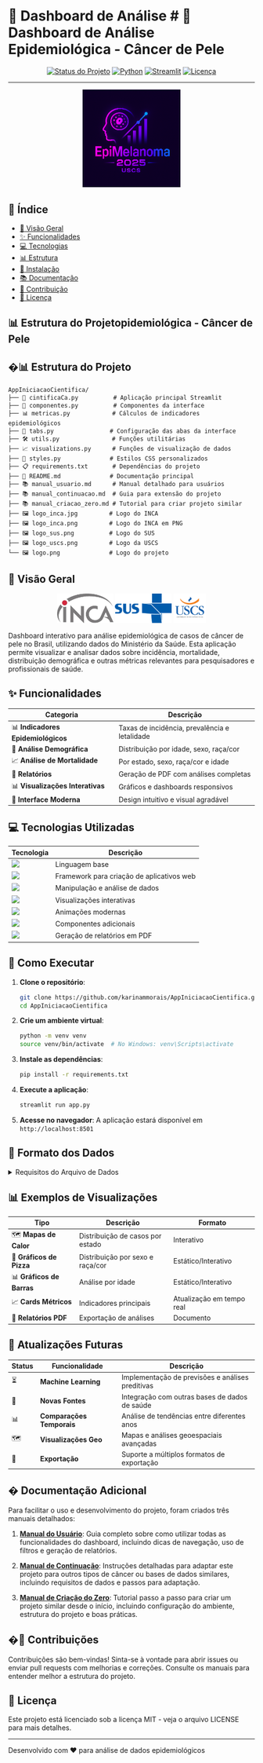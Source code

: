 # 🏥 Dashboard de Análise # 🏥 Dashboard de Análise Epidemiológica - Câncer de Pele

<div align="center">

[![Status do Projeto](https://img.shields.io/badge/Status-Em%20Desenvolvimento-brightgreen)](#)
[![Python](https://img.shields.io/badge/Python-3.9%2B-blue)](#)
[![Streamlit](https://img.shields.io/badge/Streamlit-1.31.0-red)](#)
[![Licença](https://img.shields.io/badge/Licença-MIT-green)](#)

---

<img src="logo.png" alt="Logo do Projeto" width="200"/>

</div>

## 📑 Índice

- [📌 Visão Geral](#-visão-geral)
- [✨ Funcionalidades](#-funcionalidades)
- [💻 Tecnologias](#-tecnologias-utilizadas)
- [📊 Estrutura](#-estrutura-do-projeto)
- [🚀 Instalação](#-como-executar)
- [📚 Documentação](#-documentação-adicional)
- [🤝 Contribuição](#-contribuições)
- [📜 Licença](#-licença)

## 📊 Estrutura do Projetopidemiológica - Câncer de Pele

## �📊 Estrutura do Projeto

```
AppIniciacaoCientifica/
├── 📱 cintificaCa.py          # Aplicação principal Streamlit
├── 🧩 componentes.py          # Componentes da interface
├── 📊 metricas.py            # Cálculos de indicadores epidemiológicos
├── 📑 tabs.py                # Configuração das abas da interface
├── 🛠️ utils.py               # Funções utilitárias
├── 📈 visualizations.py      # Funções de visualização de dados
├── 🎨 styles.py              # Estilos CSS personalizados
├── 📋 requirements.txt       # Dependências do projeto
├── 📖 README.md              # Documentação principal
├── 📚 manual_usuario.md      # Manual detalhado para usuários
├── 📚 manual_continuacao.md  # Guia para extensão do projeto
├── 📚 manual_criacao_zero.md # Tutorial para criar projeto similar
├── 🖼️ logo_inca.jpg         # Logo do INCA
├── 🖼️ logo_inca.png         # Logo do INCA em PNG
├── 🖼️ logo_sus.png          # Logo do SUS
├── 🖼️ logo_uscs.png         # Logo da USCS
└── 🖼️ logo.png              # Logo do projeto
```

## 📌 Visão Geral

<div align="center">
<img src="logo_inca.png" alt="Logo INCA" height="60"/>
<img src="logo_sus.png" alt="Logo SUS" height="60"/>
<img src="logo_uscs.png" alt="Logo USCS" height="60"/>
</div>

Dashboard interativo para análise epidemiológica de casos de câncer de pele no Brasil, utilizando dados do Ministério da Saúde. Esta aplicação permite visualizar e analisar dados sobre incidência, mortalidade, distribuição demográfica e outras métricas relevantes para pesquisadores e profissionais de saúde.

## ✨ Funcionalidades

<div align="center">

| Categoria | Descrição |
|-----------|-----------|
| 📊 **Indicadores Epidemiológicos** | Taxas de incidência, prevalência e letalidade |
| 👥 **Análise Demográfica** | Distribuição por idade, sexo, raça/cor |
| 📈 **Análise de Mortalidade** | Por estado, sexo, raça/cor e idade |
| 📑 **Relatórios** | Geração de PDF com análises completas |
| 📊 **Visualizações Interativas** | Gráficos e dashboards responsivos |
| 🎨 **Interface Moderna** | Design intuitivo e visual agradável |

</div>

## 💻 Tecnologias Utilizadas

<div align="center">

| Tecnologia | Descrição |
|------------|-----------|
| <img src="https://img.shields.io/badge/Python-3776AB?style=for-the-badge&logo=python&logoColor=white" /> | Linguagem base |
| <img src="https://img.shields.io/badge/Streamlit-FF4B4B?style=for-the-badge&logo=streamlit&logoColor=white" /> | Framework para criação de aplicativos web |
| <img src="https://img.shields.io/badge/Pandas-150458?style=for-the-badge&logo=pandas&logoColor=white" /> | Manipulação e análise de dados |
| <img src="https://img.shields.io/badge/Plotly-3F4F75?style=for-the-badge&logo=plotly&logoColor=white" /> | Visualizações interativas |
| <img src="https://img.shields.io/badge/Streamlit_Lottie-FF4B4B?style=for-the-badge&logo=streamlit&logoColor=white" /> | Animações modernas |
| <img src="https://img.shields.io/badge/Streamlit_Extras-FF4B4B?style=for-the-badge&logo=streamlit&logoColor=white" /> | Componentes adicionais |
| <img src="https://img.shields.io/badge/FPDF-000000?style=for-the-badge&logo=adobe&logoColor=white" /> | Geração de relatórios em PDF |

</div>

## 🚀 Como Executar

1. **Clone o repositório**:
   ```bash
   git clone https://github.com/karinammorais/AppIniciacaoCientifica.git
   cd AppIniciacaoCientifica
   ```

2. **Crie um ambiente virtual**:
   ```bash
   python -m venv venv
   source venv/bin/activate  # No Windows: venv\Scripts\activate
   ```

3. **Instale as dependências**:
   ```bash
   pip install -r requirements.txt
   ```

4. **Execute a aplicação**:
   ```bash
   streamlit run app.py
   ```

5. **Acesse no navegador**:
   A aplicação estará disponível em `http://localhost:8501`

## 📁 Formato dos Dados

<details>
<summary>Requisitos do Arquivo de Dados</summary>

### 📊 Formato do Arquivo
- Formato: Excel (`.xlsx`)
- Nomenclatura: `inCA_YYYY.xlsx` (ex: `inCA_2021.xlsx`)

### 📋 Colunas Obrigatórias
| Campo | Descrição | Tipo |
|-------|-----------|------|
| `DTDIAGNO` | Data do diagnóstico | Data |
| `LOCTUPRI` | Localização do tumor | Texto |
| `SEXO` | Sexo do paciente | M/F |
| `IDADE` | Idade do paciente | Número |
| `RACACOR` | Raça/Cor | Texto |

</details>

## 📊 Exemplos de Visualizações

<div align="center">

| Tipo | Descrição | Formato |
|------|-----------|---------|
| 🗺️ **Mapas de Calor** | Distribuição de casos por estado | Interativo |
| 🥧 **Gráficos de Pizza** | Distribuição por sexo e raça/cor | Estático/Interativo |
| 📊 **Gráficos de Barras** | Análise por idade | Estático/Interativo |
| 📈 **Cards Métricos** | Indicadores principais | Atualização em tempo real |
| 📑 **Relatórios PDF** | Exportação de análises | Documento |

</div>

## 🔄 Atualizações Futuras

<div align="center">

| Status | Funcionalidade | Descrição |
|--------|---------------|-----------|
| ⏳ | **Machine Learning** | Implementação de previsões e análises preditivas |
| 🔄 | **Novas Fontes** | Integração com outras bases de dados de saúde |
| 📊 | **Comparações Temporais** | Análise de tendências entre diferentes anos |
| 🗺️ | **Visualizações Geo** | Mapas e análises geoespaciais avançadas |
| 💾 | **Exportação** | Suporte a múltiplos formatos de exportação |

</div>

## � Documentação Adicional

Para facilitar o uso e desenvolvimento do projeto, foram criados três manuais detalhados:

1. **[Manual do Usuário](manual_usuario.md)**: Guia completo sobre como utilizar todas as funcionalidades do dashboard, incluindo dicas de navegação, uso de filtros e geração de relatórios.

2. **[Manual de Continuação](manual_continuacao.md)**: Instruções detalhadas para adaptar este projeto para outros tipos de câncer ou bases de dados similares, incluindo requisitos de dados e passos para adaptação.

3. **[Manual de Criação do Zero](manual_criacao_zero.md)**: Tutorial passo a passo para criar um projeto similar desde o início, incluindo configuração do ambiente, estrutura do projeto e boas práticas.

## �📣 Contribuições

Contribuições são bem-vindas! Sinta-se à vontade para abrir issues ou enviar pull requests com melhorias e correções. Consulte os manuais para entender melhor a estrutura do projeto.

## 📜 Licença

Este projeto está licenciado sob a licença MIT - veja o arquivo LICENSE para mais detalhes.

---

Desenvolvido com ❤️ para análise de dados epidemiológicos 
